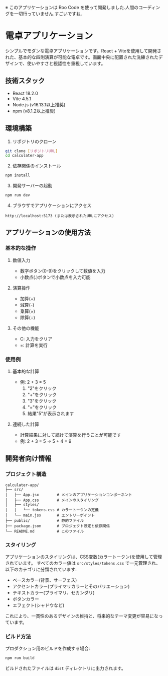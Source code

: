 ※ このアプリケーションは Roo Code を使って開発しました.人間のコーディングを一切行っていません.すごいですね.

# 電卓アプリケーション

シンプルでモダンな電卓アプリケーションです。React + Viteを使用して開発された、基本的な四則演算が可能な電卓です。画面中央に配置された洗練されたデザインで、使いやすさと視認性を重視しています。

## 技術スタック

- React 18.2.0
- Vite 4.5.1
- Node.js (v16.13.1以上推奨)
- npm (v8.1.2以上推奨)

## 環境構築

1. リポジトリのクローン
```bash
git clone [リポジトリURL]
cd calculater-app
```

2. 依存関係のインストール
```bash
npm install
```

3. 開発サーバーの起動
```bash
npm run dev
```

4. ブラウザでアプリケーションにアクセス
```
http://localhost:5173 (または表示されたURLにアクセス)
```

## アプリケーションの使用方法

### 基本的な操作

1. 数値入力
   - 数字ボタン(0-9)をクリックして数値を入力
   - 小数点(.)ボタンで小数点を入力可能

2. 演算操作
   - 加算(+)
   - 減算(-)
   - 乗算(×)
   - 除算(÷)

3. その他の機能
   - C: 入力をクリア
   - =: 計算を実行

### 使用例

1. 基本的な計算
   - 例: 2 + 3 = 5
     1. "2"をクリック
     2. "+"をクリック
     3. "3"をクリック
     4. "="をクリック
     5. 結果"5"が表示されます

2. 連続した計算
   - 計算結果に対して続けて演算を行うことが可能です
   - 例: 2 + 3 = 5 → 5 + 4 = 9

## 開発者向け情報

### プロジェクト構造

```
calculater-app/
├── src/
│   ├── App.jsx        # メインのアプリケーションコンポーネント
│   ├── App.css        # メインのスタイリング
│   ├── styles/
│   │   └── tokens.css # カラートークンの定義
│   └── main.jsx       # エントリーポイント
├── public/            # 静的ファイル
├── package.json       # プロジェクト設定と依存関係
└── README.md          # このファイル
```

### スタイリング

アプリケーションのスタイリングは、CSS変数(カラートークン)を使用して管理されています。
すべてのカラー値は `src/styles/tokens.css` で一元管理され、以下のカテゴリに分類されています:

- ベースカラー(背景、サーフェス)
- アクセントカラー(プライマリカラーとそのバリエーション)
- テキストカラー(プライマリ、セカンダリ)
- ボタンカラー
- エフェクト(シャドウなど)

これにより、一貫性のあるデザインの維持と、将来的なテーマ変更が容易になっています。

### ビルド方法

プロダクション用のビルドを作成する場合:

```bash
npm run build
```

ビルドされたファイルは `dist` ディレクトリに出力されます。
